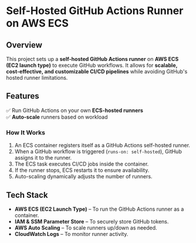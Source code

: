 # Self-Hosted GitHub Actions Runner on AWS ECS

## Overview

This project sets up a **self-hosted GitHub Actions runner** on **AWS ECS (EC2 launch type)** to execute GitHub workflows. It allows for **scalable, cost-effective, and customizable CI/CD pipelines** while avoiding GitHub's hosted runner limitations.

## Features

✅ Run GitHub Actions on your own **ECS-hosted runners**  
✅ **Auto-scale** runners based on workload  
<!-- ✅ Secure GitHub authentication using **AWS SSM Parameter Store**   -->
<!-- ✅ **Persistent logs & monitoring** with CloudWatch   -->
<!-- ✅ Works with any repository using **self-hosted runners**   -->

<!-- ## Architecture

![Architecture Diagram](architecture.png) *(Have to add architecture diagram here once created)* -->

### How It Works

1. An ECS container registers itself as a GitHub Actions self-hosted runner.
2. When a GitHub workflow is triggered (`runs-on: self-hosted`), GitHub assigns it to the runner.
3. The ECS task executes CI/CD jobs inside the container.
4. If the runner stops, ECS restarts it to ensure availability.
5. Auto-scaling dynamically adjusts the number of runners.

## Tech Stack

- **AWS ECS (EC2 Launch Type)** – To run the GitHub Actions runner as a container.
- **IAM & SSM Parameter Store** – To securely store GitHub tokens.
- **AWS Auto Scaling** – To scale runners up/down as needed.
- **CloudWatch Logs** – To monitor runner activity.
